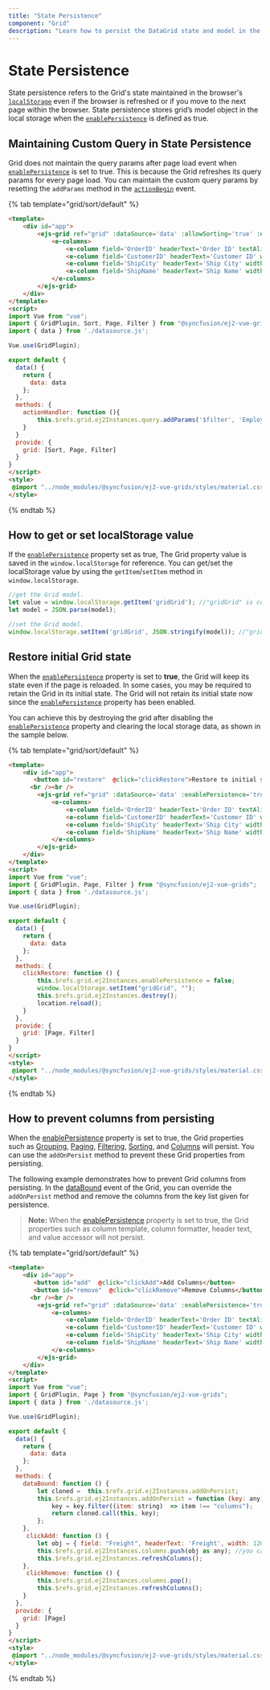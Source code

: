 ```yaml
---
title: "State Persistence"
component: "Grid"
description: "Learn how to persist the DataGrid state and model in the browser’s local storage."
---
```


# State Persistence

State persistence refers to the Grid's state maintained in the browser's
[`localStorage`](https://www.w3schools.com/html/html5_webstorage.asp#)
even if the browser is refreshed or if you move to the next page within the browser.
State persistence stores grid’s model object in the local storage when the
[`enablePersistence`](../api/grid/#enablepersistence) is defined as true.

## Maintaining Custom Query in State Persistence

Grid does not maintain the query params after page load event when
[`enablePersistence`](../api/grid/#enablepersistence) is set to true.
This is because the Grid refreshes its query params for every page load. You can maintain the custom query params by resetting the
`addParams`
method in the [`actionBegin`](../api/grid/#actionbegin) event.

{% tab template="grid/sort/default" %}

```html
<template>
    <div id="app">
        <ejs-grid ref="grid" :dataSource='data' :allowSorting='true' :enablePersistence='true' :allowPaging='true' :allowFiltering='true' height='210px' :actionBegin='actionHandler'>
            <e-columns>
                <e-column field='OrderID' headerText='Order ID' textAlign='Right' width=120></e-column>
                <e-column field='CustomerID' headerText='Customer ID' width=150></e-column>
                <e-column field='ShipCity' headerText='Ship City' width=150></e-column>
                <e-column field='ShipName' headerText='Ship Name' width=150></e-column>
            </e-columns>
        </ejs-grid>
    </div>
</template>
<script>
import Vue from "vue";
import { GridPlugin, Sort, Page, Filter } from "@syncfusion/ej2-vue-grids";
import { data } from './datasource.js';

Vue.use(GridPlugin);

export default {
  data() {
    return {
      data: data
    };
  },
  methods: {
    actionHandler: function (){
        this.$refs.grid.ej2Instances.query.addParams('$filter', 'EmployeeID eq 1');
    }
  }
  provide: {
    grid: [Sort, Page, Filter]
  }
}
</script>
<style>
 @import "../node_modules/@syncfusion/ej2-vue-grids/styles/material.css";
</style>
```

{% endtab %}

## How to get or set localStorage value

If the [`enablePersistence`](../api/grid/#enablepersistence) property set as true,
The Grid property value is saved in the `window.localStorage` for reference. You can get/set the localStorage value by using the
`getItem`/`setItem` method in `window.localStorage`.

```typescript
//get the Grid model.
let value = window.localStorage.getItem('gridGrid'); //"gridGrid" is component name + component id.
let model = JSON.parse(model);

```

```typescript
//set the Grid model.
window.localStorage.setItem('gridGrid', JSON.stringify(model)); //"gridGrid" is component name + component id.

```

## Restore initial Grid state

When the [`enablePersistence`](../api/grid/#enablepersistence) property is set to **true**, the Grid will keep its state even if the page is reloaded. In some cases, you may be required to retain the Grid in its initial state. The Grid will not retain its initial state now since the [`enablePersistence`](../api/grid/#enablepersistence) property has been enabled.

You can achieve this by destroying the grid after disabling the [`enablePersistence`](../api/grid/#enablepersistence) property and clearing the local storage data, as shown in the sample below.

{% tab template="grid/sort/default" %}

```html
<template>
    <div id="app">
       <button id="restore"  @click="clickRestore">Restore to initial state</button>
      <br /><br />
        <ejs-grid ref="grid" :dataSource='data' :enablePersistence='true' :allowPaging='true' :allowFiltering='true' height='230px' id="Grid">
            <e-columns>
                <e-column field='OrderID' headerText='Order ID' textAlign='Right' width=120></e-column>
                <e-column field='CustomerID' headerText='Customer ID' width=150></e-column>
                <e-column field='ShipCity' headerText='Ship City' width=150></e-column>
                <e-column field='ShipName' headerText='Ship Name' width=150></e-column>
            </e-columns>
        </ejs-grid>
    </div>
</template>
<script>
import Vue from "vue";
import { GridPlugin, Page, Filter } from "@syncfusion/ej2-vue-grids";
import { data } from './datasource.js';

Vue.use(GridPlugin);

export default {
  data() {
    return {
      data: data
    };
  },
  methods: {
    clickRestore: function () {
        this.$refs.grid.ej2Instances.enablePersistence = false;
        window.localStorage.setItem("gridGrid", "");
        this.$refs.grid.ej2Instances.destroy();
        location.reload();
    }
  },
  provide: {
    grid: [Page, Filter]
  }
}
</script>
<style>
 @import "../node_modules/@syncfusion/ej2-vue-grids/styles/material.css";
</style>
```

{% endtab %}

## How to prevent columns from persisting

When the [enablePersistence](../api/grid/#enablepersistence) property is set to true, the Grid properties such as [Grouping](../api/grid/groupSettingsModel/), [Paging](../api/grid/pageSettingsModel/), [Filtering](../api/grid/pageSettingsModel/), [Sorting](../api/grid/sortSettingsModel/), and [Columns](../api/grid/columnModel/) will persist. You can use the `addOnPersist` method to prevent these Grid properties from persisting.

The following example demonstrates how to prevent Grid columns from persisting. In the [dataBound](../api/grid/#databound) event of the Grid, you can override the `addOnPersist` method and remove the columns from the key list given for persistence.

>**Note:** When the [enablePersistence](../api/grid/#enablepersistence) property is set to true, the Grid properties such as column template, column formatter, header text, and value accessor will not persist.

{% tab template="grid/sort/default" %}

```html
<template>
    <div id="app">
       <button id="add"  @click="clickAdd">Add Columns</button>
       <button id="remove"  @click="clickRemove">Remove Columns</button>
      <br /><br />
        <ejs-grid ref="grid" :dataSource='data' :enablePersistence='true' :allowPaging='true' height='230px' id="Grid" :dataBound='dataBound'>
            <e-columns>
                <e-column field='OrderID' headerText='Order ID' textAlign='Right' width=120></e-column>
                <e-column field='CustomerID' headerText='Customer ID' width=150></e-column>
                <e-column field='ShipCity' headerText='Ship City' width=150></e-column>
                <e-column field='ShipName' headerText='Ship Name' width=150></e-column>
            </e-columns>
        </ejs-grid>
    </div>
</template>
<script>
import Vue from "vue";
import { GridPlugin, Page } from "@syncfusion/ej2-vue-grids";
import { data } from './datasource.js';

Vue.use(GridPlugin);

export default {
  data() {
    return {
      data: data
    };
  },
  methods: {
    dataBound: function () {
        let cloned =  this.$refs.grid.ej2Instances.addOnPersist;
        this.$refs.grid.ej2Instances.addOnPersist = function (key: any) {
            key = key.filter((item: string)  => item !== "columns");
            return cloned.call(this, key);
        };
    },
     clickAdd: function () {
        let obj = { field: "Freight", headerText: 'Freight', width: 120 }
        this.$refs.grid.ej2Instances.columns.push(obj as any); //you can add the columns by using the Grid columns method
        this.$refs.grid.ej2Instances.refreshColumns();
    },
     clickRemove: function () {
        this.$refs.grid.ej2Instances.columns.pop();
        this.$refs.grid.ej2Instances.refreshColumns();
    }
  },
  provide: {
    grid: [Page]
  }
}
</script>
<style>
 @import "../node_modules/@syncfusion/ej2-vue-grids/styles/material.css";
</style>
```

{% endtab %}